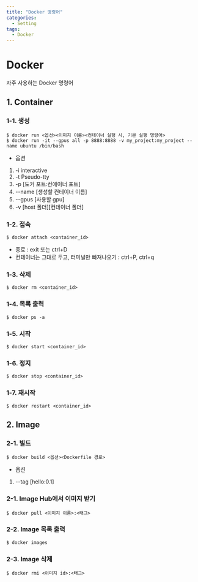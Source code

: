 ```yaml
---
title: "Docker 명령어"
categories:
  - Setting
tags:
  - Docker
---
```


# Docker

자주 사용하는 Docker 명령어

## 1. Container

### 1-1. 생성

```
$ docker run <옵선><이미지 이름><컨테이너 실행 시, 기본 실행 명령어>
$ docker run -it --gpus all -p 8888:8888 -v my_project:my_project --name ubuntu /bin/bash
```

- 옵션 
1) -i interactive
2) -t Pseudo-tty
3) -p [도커 포트:컨에이너 포트]
4) --name [생성할 컨테이너 이름]
5) --gpus [사용할 gpu]
6) -v [host 폴더][컨테이너 폴더]

### 1-2. 접속
```
$ docker attach <container_id>
```
- 종료 : exit 또는 ctrl+D
- 컨테이너는 그대로 두고, 터미널만 빠져나오기 : ctrl+P, ctrl+q

### 1-3. 삭제

```
$ docker rm <container_id>
```

### 1-4. 목록 출력

```
$ docker ps -a
```

### 1-5. 시작

```
$ docker start <container_id>
```

### 1-6. 정지

```
$ docker stop <container_id>
```

### 1-7. 재시작

```
$ docker restart <container_id>
```

## 2. Image

### 2-1. 빌드

```
$ docker build <옵션><Dockerfile 경로>
```

- 옵션 
1) --tag [hello:0.1]


### 2-1. Image Hub에서 이미지 받기

```
$ docker pull <이미지 이름>:<태그>
```

### 2-2. Image 목록 출력

```
$ docker images
```

### 2-3. Image 삭제

```
$ docker rmi <이미지 id>:<태그>
```


